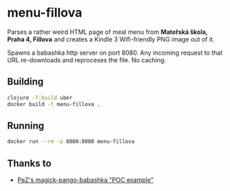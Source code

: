 # menu-fillova

Parses a rather weird HTML page of meal menu from **Mateřská škola, Praha 4, Fillova** and creates a Kindle 3 Wifi-friendly PNG image out of it.

Spawns a babashka http server on port 8080. Any incoming request to that URL re-downloads and reproceses the file. No caching.

## Building

```bash
clojure -T:build uber
docker build -t menu-fillova .  
```

## Running

```bash
docker run --rm -p 8080:8080 menu-fillova
```

## Thanks to

- [PeZ's magick-pango-babashka "POC example"](https://github.com/PEZ/magick-pango-babashka)

